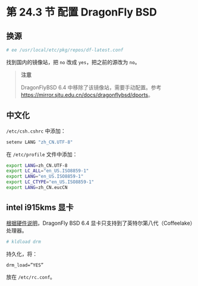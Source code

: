 # 第 24.3 节 配置 DragonFly BSD 

## 换源

```sh
# ee /usr/local/etc/pkg/repos/df-latest.conf
```

找到国内的镜像站，把 `no` 改成 `yes`，把之前的源改为 `no`。

>**注意**
>
>DragonFlyBSD 6.4 中移除了该镜像站，需要手动配置。参考 <https://mirror.sjtu.edu.cn/docs/dragonflybsd/dports>。

## 中文化

`/etc/csh.cshrc` 中添加：

```sh
setenv LANG "zh_CN.UTF-8"
```

在 `/etc/profile` 文件中添加：

```sh
export LANG=zh_CN.UTF-8
export LC_ALL="en_US.ISO8859-1"
export LANG="en_US.ISO8859-1"
export LC_CTYPE="en_US.ISO8859-1"
export LANG=zh_CN.eucCN
```

## intel i915kms 显卡

[根据硬件说明](https://www.dragonflybsd.org/docs/supportedhardware)，DragonFly BSD 6.4 显卡只支持到了英特尔第八代（Coffeelake）处理器。

```sh
# kldload drm
```

持久化，将：

```
drm_load=”YES”
```

放在 `/etc/rc.conf`。

